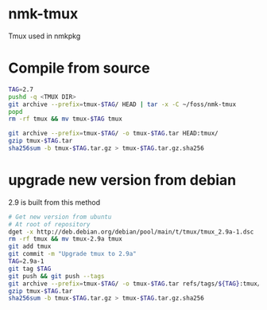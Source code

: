 # nmk-tmux
Tmux used in nmkpkg

# Compile from source
```sh
TAG=2.7
pushd -q <TMUX DIR>
git archive --prefix=tmux-$TAG/ HEAD | tar -x -C ~/foss/nmk-tmux
popd
rm -rf tmux && mv tmux-$TAG tmux

git archive --prefix=tmux-$TAG/ -o tmux-$TAG.tar HEAD:tmux/
gzip tmux-$TAG.tar
sha256sum -b tmux-$TAG.tar.gz > tmux-$TAG.tar.gz.sha256
```

# upgrade new version from debian
2.9 is built from this method

```sh
# Get new version from ubuntu
# At root of repository
dget -x http://deb.debian.org/debian/pool/main/t/tmux/tmux_2.9a-1.dsc
rm -rf tmux && mv tmux-2.9a tmux
git add tmux
git commit -m "Upgrade tmux to 2.9a"
TAG=2.9a-1
git tag $TAG
git push && git push --tags
git archive --prefix=tmux-$TAG/ -o tmux-$TAG.tar refs/tags/${TAG}:tmux/
gzip tmux-$TAG.tar
sha256sum -b tmux-$TAG.tar.gz > tmux-$TAG.tar.gz.sha256
```
